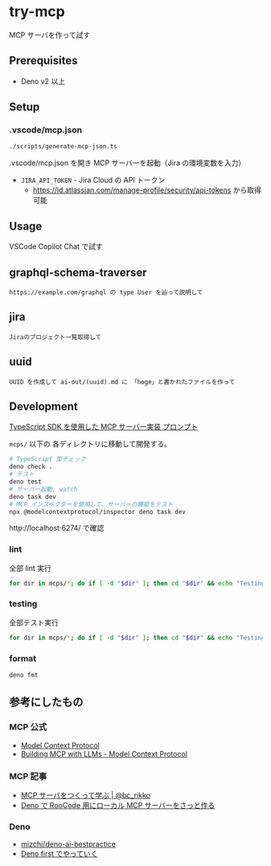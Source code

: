 # try-mcp

MCP サーバを作って試す

## Prerequisites

- Deno v2 以上

## Setup

### .vscode/mcp.json

```sh
./scripts/generate-mcp-json.ts
```

.vscode/mcp.json を開き MCP サーバーを起動（Jira の環境変数を入力）

- `JIRA_API_TOKEN` - Jira Cloud の API トークン
  - https://id.atlassian.com/manage-profile/security/api-tokens から取得可能

## Usage

VSCode Copilot Chat で試す

## graphql-schema-traverser

```
https://example.com/graphql の type User を辿って説明して
```

## jira

```
Jiraのプロジェクト一覧取得して
```

## uuid

```
UUID を作成して ai-out/(uuid).md に 「hoge」と書かれたファイルを作って
```

## Development

[TypeScript SDK を使用した MCP サーバー実装 プロンプト](ai/prompts/create-mcp-server.prompt.md)

`mcps/` 以下の 各ディレクトリに移動して開発する。

```sh
# TypeScript 型チェック
deno check .
# テスト
deno test
# サーバー起動, watch
deno task dev
# MCP インスペクターを使用して、サーバーの機能をテスト
npx @modelcontextprotocol/inspector deno task dev
```

http://localhost:6274/ で確認

### lint

全部 lint 実行

```bash
for dir in mcps/*; do if [ -d "$dir" ]; then cd "$dir" && echo "Testing in $dir" && deno lint && cd -; fi; done
```

### testing

全部テスト実行

```bash
for dir in mcps/*; do if [ -d "$dir" ]; then cd "$dir" && echo "Testing in $dir" && deno test && cd -; fi; done
```

### format

```bash
deno fmt
```

## 参考にしたもの

### MCP 公式

- [Model Context Protocol](https://github.com/modelcontextprotocol)
- [Building MCP with LLMs - Model Context Protocol](https://modelcontextprotocol.io/tutorials/building-mcp-with-llms)

### MCP 記事

- [MCP サーバをつくって学ぶ | @bc_rikko](https://bcrikko.github.io/til/posts/2025-04-07/what-is-mcp/)
- [Deno で RooCode 用にローカル MCP サーバーをさっと作る](https://zenn.dev/mizchi/articles/deno-mcp-server)

### Deno

- [mizchi/deno-ai-bestpractice](https://github.com/mizchi/deno-ai-bestpractice)
- [Deno first でやっていく](https://zenn.dev/mizchi/articles/deno-first-choice)
